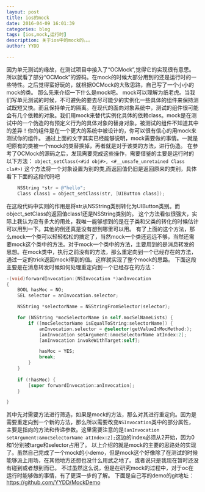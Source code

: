 ```yaml
---
layout: post
title: ios的mock
date: 2016-04-09 16:01:39
categories: blog
tags: [ios,mock,运行时]
description: 关于ios中的mock的。。。
author: YYDD

---
```

因为单元测试的缘故，在测试项目中接入了“OCMock”,觉得它的实现很有意思。所以就看了部分“OCMock”的源码。在mock的时候大部分用到的还是运行时的一些特性。之后觉得蛮好玩的，就根据OCMock的大致思路，自己写了一个小小的mock的类。
那么先来介绍一下什么是mock吧。
mock可以理解为纸老虎。当我们写单元测试的时候，不可避免的要去尽可能少的实例化一些具体的组件来保持测试既短又快。而且保持单元的隔离。在现代的面向对象系统中，测试的组件很可能会有几个依赖的对象。我们用mock来替代实例化具体的依赖class。mock是在测试中的一个伪造的有预定义行为的具体对象的替身对象。被测试的组件不知道其中的差异！你的组件是在一个更大的系统中被设计的，你可以很有信心的用mock来测试你的组件。
通过上面的文字其实已经能够说明，mock需要做的事情。一就是吧原有的类被一个mock的类替换掉，再者就是对于该类的方法，进行伪造。
在参考了OCMock的源码之后，发现需要完成这些操作，需要借鉴的主要是运行时的以下方法：
`object_setClass(<#id obj#>, <#__unsafe_unretained Class cls#>)`
这个方法将一个对象设置为别的类,而返回值仍旧是返回原来的类别，具体看下下面的这段代码吧

```` objectivec
    NSString *str = @"hello";
    Class class1 = object_setClass(str, [UIButton class]);

````
在这段代码中实则的作用是将str从NSString类别转化为UIButton类别。而object_setClass的返回值class1还是NSString类别的。
这个方法看似很强大，实际上我认为没有多大的用处，我唯一能够想到的是在子类和父类的转化的时候估计可以用到一下。其他的倒还真是没有想到哪里可以用。
有了上面的这个方法，那么mock一个类可以轻轻松松的搞定了，当然mock一个类还远远不够，当然还需要mock这个类中的方法。对于mock一个类中的方法，主要用到的是消息转发的思想。在mock类中，执行之前没有的方法，那么重定向到一个已经存在的方法，通过一定的trick返回mock得到的值。这样就实现了整个mock的思路。
下面这段主要是在消息转发时候如何处理重定向到一个已经存在的方法：

```` objectivec
-(void)forwardInvocation:(NSInvocation *)anInvocation
{
    BOOL hasMoc = NO;
    SEL selector = anInvocation.selector;

    NSString *selectorName = NSStringFromSelector(selector);

    for (NSString *mocSelectorName in self.mocSelNameLists) {
        if ([mocSelectorName isEqualToString:selectorName]) {
            anInvocation.selector = @selector(getValueInMocMethod:);
            [anInvocation setArgument:&mocSelectorName atIndex:2];
            [anInvocation invokeWithTarget:self];

            hasMoc = YES;
            break;
        }
    }
    
    if (!hasMoc) {
        [super forwardInvocation:anInvocation];
    }

}

````

其中先对需要方法进行筛选，如果是mock的方法，那么对其进行重定向。因为是需要重定向到一个新的方法，那么所以需要改变`NSInvocation`类中的部分属性，主要是指向的方法和传递参数。这里需要注意的是`[anInvocation setArgument:&mocSelectorName atIndex:2];`这边的index必须从2开始，因为0和1分别被targe和selector占用了。
以上介绍的就是mock的主要的思路处的实现了。虽然自己完成了一个mock的小demo，但是mock这个好像除了在测试的时候能够派上用场，在其他地方还想也没什么用武之地了。或者说只是我现在暂时还没有碰到或者想到而已。
不过虽然这么说，但是在研究mock的过程中，对于oc在运行时能够做的事情，有了更深一步的了解。
下面是自己写的demo的git地址：
https://github.com/YYDD/MockDemo

